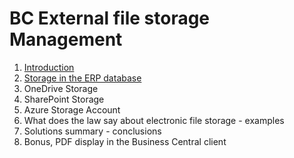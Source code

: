 
# BC External file storage Management

1. [Introduction](https://github.com/BMSPedro/BCFileStorage/blob/main/introduction.md)
2. [Storage in the ERP database](https://github.com/BMSPedro/BCFileStorage/blob/main/database.md)
6. OneDrive Storage
7. SharePoint Storage
8. Azure Storage Account
9. What does the law say about electronic file storage - examples
10. Solutions summary - conclusions
11. Bonus, PDF display in the Business Central client
   
